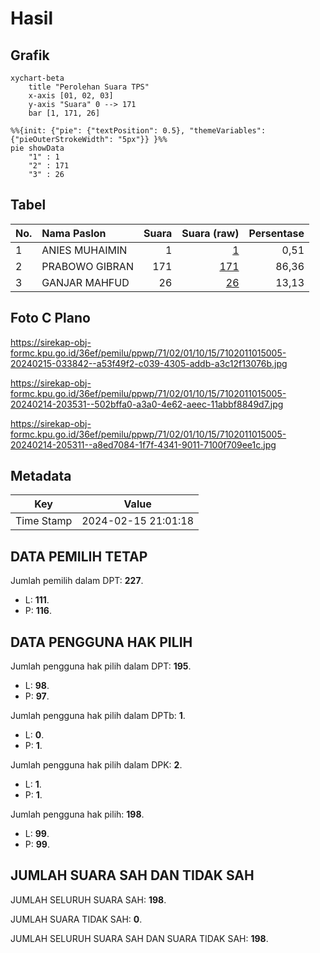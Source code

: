 # Hasil

## Grafik

```mermaid
xychart-beta
    title "Perolehan Suara TPS"
    x-axis [01, 02, 03]
    y-axis "Suara" 0 --> 171
    bar [1, 171, 26]
```

```mermaid
%%{init: {"pie": {"textPosition": 0.5}, "themeVariables": {"pieOuterStrokeWidth": "5px"}} }%%
pie showData
    "1" : 1
    "2" : 171
    "3" : 26
```

## Tabel

| No. | Nama Paslon    | Suara | Suara (raw) | Persentase |
|:--- |:-------------- | -----:| -----------:| ----------:|
| 1   | ANIES MUHAIMIN | 1     | [1][p-1]    | 0,51       |
| 2   | PRABOWO GIBRAN | 171   | [171][p-2]  | 86,36      |
| 3   | GANJAR MAHFUD  | 26    | [26][p-3]   | 13,13      |


[p-1]: https://github.com/gigit-pemilu/pemilu-2024-71-sulawesi-utara/blob/main/pilpres/hitung-suara/sub/71-sulawesi-utara/sub/02-minahasa/sub/01-tondano-barat/sub/1015-wewelan/sub/005-tps/sub/paslon-1.txt
[p-2]: https://github.com/gigit-pemilu/pemilu-2024-71-sulawesi-utara/blob/main/pilpres/hitung-suara/sub/71-sulawesi-utara/sub/02-minahasa/sub/01-tondano-barat/sub/1015-wewelan/sub/005-tps/sub/paslon-2.txt
[p-3]: https://github.com/gigit-pemilu/pemilu-2024-71-sulawesi-utara/blob/main/pilpres/hitung-suara/sub/71-sulawesi-utara/sub/02-minahasa/sub/01-tondano-barat/sub/1015-wewelan/sub/005-tps/sub/paslon-3.txt

## Foto C Plano

https://sirekap-obj-formc.kpu.go.id/36ef/pemilu/ppwp/71/02/01/10/15/7102011015005-20240215-033842--a53f49f2-c039-4305-addb-a3c12f13076b.jpg

https://sirekap-obj-formc.kpu.go.id/36ef/pemilu/ppwp/71/02/01/10/15/7102011015005-20240214-203531--502bffa0-a3a0-4e62-aeec-11abbf8849d7.jpg

https://sirekap-obj-formc.kpu.go.id/36ef/pemilu/ppwp/71/02/01/10/15/7102011015005-20240214-205311--a8ed7084-1f7f-4341-9011-7100f709ee1c.jpg


## Metadata

| Key        | Value               |
| ---------- | ------------------- |
| Time Stamp | 2024-02-15 21:01:18 |


## DATA PEMILIH TETAP

Jumlah pemilih dalam DPT: **227**.
 * L: **111**.
 * P: **116**.

## DATA PENGGUNA HAK PILIH

Jumlah pengguna hak pilih dalam DPT: **195**.
 * L: **98**.
 * P: **97**.

Jumlah pengguna hak pilih dalam DPTb: **1**.
 * L: **0**.
 * P: **1**.

Jumlah pengguna hak pilih dalam DPK: **2**.
 * L: **1**.
 * P: **1**.

Jumlah pengguna hak pilih: **198**.
 * L: **99**.
 * P: **99**.

## JUMLAH SUARA SAH DAN TIDAK SAH

JUMLAH SELURUH SUARA SAH: **198**.

JUMLAH SUARA TIDAK SAH: **0**.

JUMLAH SELURUH SUARA SAH DAN SUARA TIDAK SAH: **198**.


